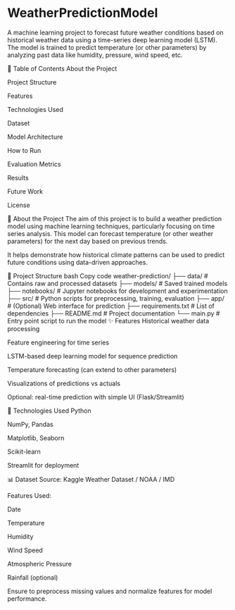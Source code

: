 # WeatherPredictionModel
A machine learning project to forecast future weather conditions based on historical weather data using a time-series deep learning model (LSTM). The model is trained to predict temperature (or other parameters) by analyzing past data like humidity, pressure, wind speed, etc.

📌 Table of Contents
About the Project

Project Structure

Features

Technologies Used

Dataset

Model Architecture

How to Run

Evaluation Metrics

Results

Future Work

License

📖 About the Project
The aim of this project is to build a weather prediction model using machine learning techniques, particularly focusing on time series analysis. This model can forecast temperature (or other weather parameters) for the next day based on previous trends.

It helps demonstrate how historical climate patterns can be used to predict future conditions using data-driven approaches.

📁 Project Structure
bash
Copy code
weather-prediction/
├── data/                    # Contains raw and processed datasets
├── models/                  # Saved trained models
├── notebooks/               # Jupyter notebooks for development and experimentation
├── src/                     # Python scripts for preprocessing, training, evaluation
├── app/                     # (Optional) Web interface for prediction
├── requirements.txt         # List of dependencies
├── README.md                # Project documentation
└── main.py                  # Entry point script to run the model
✨ Features
Historical weather data processing

Feature engineering for time series

LSTM-based deep learning model for sequence prediction

Temperature forecasting (can extend to other parameters)

Visualizations of predictions vs actuals

Optional: real-time prediction with simple UI (Flask/Streamlit)

🧠 Technologies Used
Python

NumPy, Pandas

Matplotlib, Seaborn

Scikit-learn

 Streamlit for deployment

📊 Dataset
Source: Kaggle Weather Dataset / NOAA / IMD

Features Used:

Date

Temperature

Humidity

Wind Speed

Atmospheric Pressure

Rainfall (optional)

Ensure to preprocess missing values and normalize features for model performance.
